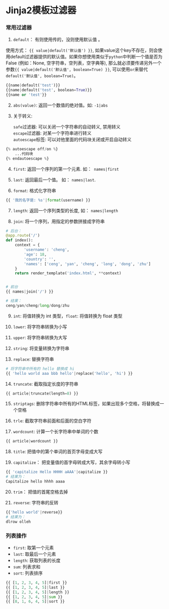 # Jinja2模板过滤器

### 常用过滤器

1. `default`： 有则使用传的，没则使用默认值  。

使用方式： `{{ value|default('默认值') }}`, 如果value这个key不存在，则会使用default过滤器提供的默认值。如果你想使用类似于`python`中判断一个值是否为False (例如：None, 空字符串，空列表，空字典等), 那么就必须要传递另外一个参数`{{ value|default('默认值', boolean=True) }}`, 可以使用`or`来替代`default('默认值', boolean=True)`。

```python
{{name|default('test')}}
{{name|default('test', boolean=True)}}
{{name or 'test'}}
```

2. `abs(value)`: 返回一个数值的绝对值。如: `-1|abs`

3. 关于转义:
   
   `safe`过滤器: 可以关闭一个字符串的自动转义, 禁用转义  
   `escape`过滤器: 对某一个字符串进行转义  
   `autoescape`标签: 可以对他里面的代码块关闭或开启自动转义

```python
{% autoescape off/on %}
    ...代码块
{% endautoescape %}
```

4. `first`: 返回一个序列的第一个元素. 如：` names|first`

5. `last`: 返回最后一个值。 如： `names|last`.

6. `format`: 格式化字符串

```python
{{ '我的名字是: %s'|format(username) }}
```

7. `length`: 返回一个序列类型的长度, 如： `names|length`

8. `join`: 将一个序列，用指定的参数拼接成字符串

```python
# 后台：
@app.route('/')
def index():
    context = {
        'username': 'cheng',
        'age': 18,
        'country': '',
        'names': ['ceng', 'yan', 'cheng', 'long', 'dong', 'zhu']
    }
    return render_template('index.html', **context)


# 前台
{{ names|join('/') }}

# 结果：
ceng/yan/cheng/long/dong/zhu
```

9. `int`: 将值转换为 int 类型，`float`: 将值转换为 float 类型

10. `lower`: 将字符串转换为小写

11. `upper`: 将字符串转换为大写

12. `string`: 将变量转换为字符串

13. `replace`: 替换字符串

```python
# 将字符串中所有的 hello 替换成 hi
{{ 'hello world aaa bbb hello'|replace('hello', 'hi') }}
```

14. `truncate`: 截取指定长度的字符串

```python
{{ article|truncate(length=8) }}
```

15. `striptags`: 删除字符串中所有的HTML标签，如果出现多个空格，将替换成一个空格

16. `trle`: 截取字符串前面和后面的空白字符

17. `wordcount`: 计算一个长字符串中单词的个数

```python
{{ article|wordcount }}
```

18. `title`: 把值中的第个单词的首页字母变成大写

19. `capitalize`： 把变量值的首字母转成大写，其余字母转小写

```python
{{ 'capitalize Hello HHHH aAAA'|capitalize }}
# 结果为：
Capitalize hello hhhh aaaa
```

20. `trim`： 把值的首尾空格去掉

21. `reverse`: 字符串的反转

```python
{{'hello world'|reverse}}
# 结果为：
dlrow olleh
```

### 列表操作

- `first`: 取第一个元素
- `last`: 取最后一个元素
- `length`: 获取列表的长度
- `sum`: 列表求和
- `sort`: 列表排序

```python
{{ [1, 2, 3, 4, 5]|first }}
{{ [1, 2, 3, 4, 5]|last }}
{{ [1, 2, 3, 4, 5]|length }}
{{ [1, 2, 3, 4, 5]|sum }}
{{ [8, 1, 6, 4, 5]|sort }}
```


